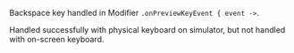 Backspace key handled in Modifier `.onPreviewKeyEvent { event ->`.

Handled successfully with physical keyboard on simulator, but not handled with on-screen keyboard.
